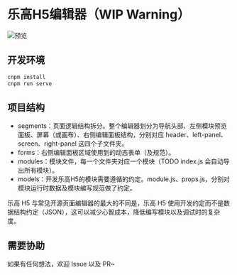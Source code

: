 # 乐高H5编辑器（WIP Warning）

![预览](https://baxing-lionad.oss-cn-shanghai.aliyuncs.com/lego/dev-assets/preview/preview-20210404.png)

## 开发环境

```bash
cnpm install
cnpm run serve
```

## 项目结构

* segments：页面逻辑结构拆分。整个编辑器划分为导航头部、左侧模块预览面板、屏幕（或画布）、右侧编辑面板结构，分别对应 header、left-panel、screen、right-panel 这四个子文件夹。
* forms：右侧编辑面板区域使用到的动态表单（及规范）。
* modules：模块文件，每一个文件夹对应一个模块（TODO index.js 会自动导出所有模块）。
* models：开发乐高H5的模块需要遵循的约定。module.js、props.js，分别对模块运行时数据及模块编写规范做了约定。

乐高 H5 与常见开源页面编辑器的最大的不同是，乐高 H5 使用开发约定而不是数据结构约定（JSON），这可以减少心智成本，降低编写模块以及调试时的复杂度。

## 需要协助

如果有任何想法，欢迎 Issue 以及 PR~
